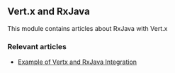 ## Vert.x and RxJava

This module contains articles about RxJava with Vert.x

### Relevant articles
- [Example of Vertx and RxJava Integration](http://www.baeldung.com/vertx-rx-java)
